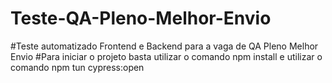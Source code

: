 # Teste-QA-Pleno-Melhor-Envio
#Teste automatizado Frontend e Backend para a vaga de QA Pleno Melhor Envio
#Para iniciar o projeto basta utilizar o comando npm install e utilizar o comando npm tun cypress:open
